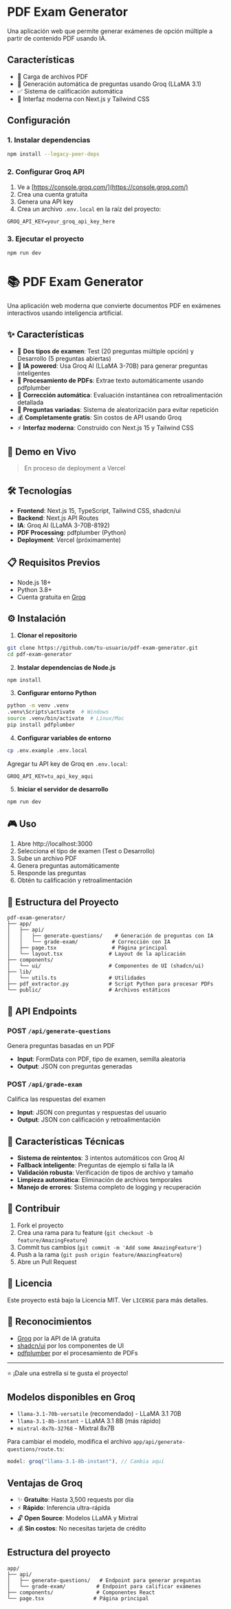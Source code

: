 # PDF Exam Generator

Una aplicación web que permite generar exámenes de opción múltiple a partir de contenido PDF usando IA.

## Características

- 📄 Carga de archivos PDF
- 🤖 Generación automática de preguntas usando Groq (LLaMA 3.1)
- ✅ Sistema de calificación automática
- 🎨 Interfaz moderna con Next.js y Tailwind CSS

## Configuración

### 1. Instalar dependencias

```bash
npm install --legacy-peer-deps
```

### 2. Configurar Groq API

1. Ve a [https://console.groq.com/](https://console.groq.com/)
2. Crea una cuenta gratuita
3. Genera una API key
4. Crea un archivo `.env.local` en la raíz del proyecto:

```env
GROQ_API_KEY=your_groq_api_key_here
```

### 3. Ejecutar el proyecto

```bash
npm run dev
```

# 📚 PDF Exam Generator

Una aplicación web moderna que convierte documentos PDF en exámenes interactivos usando inteligencia artificial.

## ✨ Características

- 🔄 **Dos tipos de examen**: Test (20 preguntas múltiple opción) y Desarrollo (5 preguntas abiertas)
- 🤖 **IA powered**: Usa Groq AI (LLaMA 3-70B) para generar preguntas inteligentes
- 📄 **Procesamiento de PDFs**: Extrae texto automáticamente usando pdfplumber
- 🎯 **Corrección automática**: Evaluación instantánea con retroalimentación detallada
- 🔀 **Preguntas variadas**: Sistema de aleatorización para evitar repetición
- 💰 **Completamente gratis**: Sin costos de API usando Groq
- ⚡ **Interfaz moderna**: Construido con Next.js 15 y Tailwind CSS

## 🚀 Demo en Vivo

> En proceso de deployment a Vercel

## 🛠️ Tecnologías

- **Frontend**: Next.js 15, TypeScript, Tailwind CSS, shadcn/ui
- **Backend**: Next.js API Routes
- **IA**: Groq AI (LLaMA 3-70B-8192)
- **PDF Processing**: pdfplumber (Python)
- **Deployment**: Vercel (próximamente)

## 📋 Requisitos Previos

- Node.js 18+ 
- Python 3.8+
- Cuenta gratuita en [Groq](https://console.groq.com/)

## ⚙️ Instalación

1. **Clonar el repositorio**
```bash
git clone https://github.com/tu-usuario/pdf-exam-generator.git
cd pdf-exam-generator
```

2. **Instalar dependencias de Node.js**
```bash
npm install
```

3. **Configurar entorno Python**
```bash
python -m venv .venv
.venv\Scripts\activate  # Windows
source .venv/bin/activate  # Linux/Mac
pip install pdfplumber
```

4. **Configurar variables de entorno**
```bash
cp .env.example .env.local
```

Agregar tu API key de Groq en `.env.local`:
```
GROQ_API_KEY=tu_api_key_aqui
```

5. **Iniciar el servidor de desarrollo**
```bash
npm run dev
```

## 🎮 Uso

1. Abre http://localhost:3000
2. Selecciona el tipo de examen (Test o Desarrollo)
3. Sube un archivo PDF
4. Genera preguntas automáticamente
5. Responde las preguntas
6. Obtén tu calificación y retroalimentación

## 📁 Estructura del Proyecto

```
pdf-exam-generator/
├── app/
│   ├── api/
│   │   ├── generate-questions/    # Generación de preguntas con IA
│   │   └── grade-exam/           # Corrección con IA
│   ├── page.tsx                  # Página principal
│   └── layout.tsx               # Layout de la aplicación
├── components/
│   └── ui/                      # Componentes de UI (shadcn/ui)
├── lib/
│   └── utils.ts                 # Utilidades
├── pdf_extractor.py             # Script Python para procesar PDFs
└── public/                      # Archivos estáticos
```

## 🔧 API Endpoints

### POST `/api/generate-questions`
Genera preguntas basadas en un PDF
- **Input**: FormData con PDF, tipo de examen, semilla aleatoria
- **Output**: JSON con preguntas generadas

### POST `/api/grade-exam`
Califica las respuestas del examen
- **Input**: JSON con preguntas y respuestas del usuario
- **Output**: JSON con calificación y retroalimentación

## 🌟 Características Técnicas

- **Sistema de reintentos**: 3 intentos automáticos con Groq AI
- **Fallback inteligente**: Preguntas de ejemplo si falla la IA
- **Validación robusta**: Verificación de tipos de archivo y tamaño
- **Limpieza automática**: Eliminación de archivos temporales
- **Manejo de errores**: Sistema completo de logging y recuperación

## 🤝 Contribuir

1. Fork el proyecto
2. Crea una rama para tu feature (`git checkout -b feature/AmazingFeature`)
3. Commit tus cambios (`git commit -m 'Add some AmazingFeature'`)
4. Push a la rama (`git push origin feature/AmazingFeature`)
5. Abre un Pull Request

## 📝 Licencia

Este proyecto está bajo la Licencia MIT. Ver `LICENSE` para más detalles.

## 🙏 Reconocimientos

- [Groq](https://groq.com/) por la API de IA gratuita
- [shadcn/ui](https://ui.shadcn.com/) por los componentes de UI
- [pdfplumber](https://github.com/jsvine/pdfplumber) por el procesamiento de PDFs

---

⭐ ¡Dale una estrella si te gusta el proyecto!

## Modelos disponibles en Groq

- `llama-3.1-70b-versatile` (recomendado) - LLaMA 3.1 70B
- `llama-3.1-8b-instant` - LLaMA 3.1 8B (más rápido)
- `mixtral-8x7b-32768` - Mixtral 8x7B

Para cambiar el modelo, modifica el archivo `app/api/generate-questions/route.ts`:

```typescript
model: groq("llama-3.1-8b-instant"), // Cambia aquí
```

## Ventajas de Groq

- ✨ **Gratuito**: Hasta 3,500 requests por día
- ⚡ **Rápido**: Inferencia ultra-rápida
- 🔓 **Open Source**: Modelos LLaMA y Mixtral
- 💰 **Sin costos**: No necesitas tarjeta de crédito

## Estructura del proyecto

```
app/
├── api/
│   ├── generate-questions/   # Endpoint para generar preguntas
│   └── grade-exam/          # Endpoint para calificar exámenes
├── components/              # Componentes React
└── page.tsx                # Página principal
```
